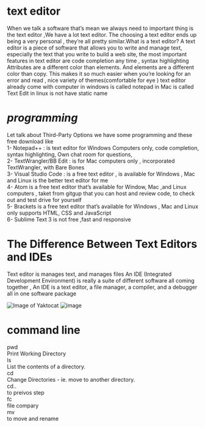 
#  **text editor** 
When we talk a software that’s mean we always need to important thing is the text editor ,We have a lot text editor. The  choosing a text editor ends up being a very personal , they’re all pretty similar.What is a text editor? A text editor is a piece of software that allows you to write and manage text, especially the text that you write to build a web site, the most important features in text editor are code completion any time , syntax highlighting Attributes are a different color than elements. And elements are a different color than copy. This makes it so much easier when you’re looking for an error and read , nice variety of themes(comfortable for eye ) text editor already come with computer in windows is called notepad in Mac is called Text Edit in linux is not have static name 
#  *programming* 
Let talk about Third-Party Options we have some programming and these free download like <br>
1-	Notepad++ :  is  text editor for Windows Computers only, code completion, syntax highlighting, Own chat room for questions, <br>
2-	TextWrangler/BB Edit : is for Mac computers only , incorporated TextWrangler, with  Bare Bones <br>
3-	Visual Studio Code : is a free text editor , is available for Windows , Mac and Linux is the better text editor for me <br>
4-	Atom is a free text editor that’s available for Window, Mac ,and Linux computers , taket from gitgup that you can host and review code,  to check out and test drive for yourself <br>
5-	Brackets is a free text editor that’s available for Windows , Mac  and Linux  only supports HTML, CSS and JavaScript <br>
6-	Sublime Text 3 is not free ,fast and responsive 

# The Difference Between Text Editors and IDEs
Text editor  is manages text, and manages files
An IDE (Integrated Development Environment) is really a suite of different software all coming together , An IDE is a text editor, a file manager, a compiler, and a debugger all in one software package

![Image of Yaktocat](https://notepad-plus-plus.org/images/logo.svg)
![image](https://upload.wikimedia.org/wikipedia/commons/thumb/9/9a/Visual_Studio_Code_1.35_icon.svg/1200px-Visual_Studio_Code_1.35_icon.svg.png)
# command line 
pwd <br>
Print Working Directory <br>
ls <br>
List the contents of a directory. <br>
cd <br>
Change Directories - ie. move to another directory. <br>
cd.. <br>
to preivos step <br>
fc <br>
file compary  <br>
mv <br>
to move and rename <br>



